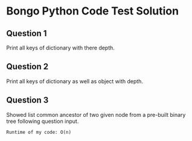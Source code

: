 # Bongo Python Code Test Solution

## Question 1
Print all keys of dictionary with there depth.

## Question 2
Print all keys of dictionary as well as object with depth.

## Question 3
Showed list common ancestor of two given node from a pre-built binary tree following question input.

```
Runtime of my code: O(n)

```
